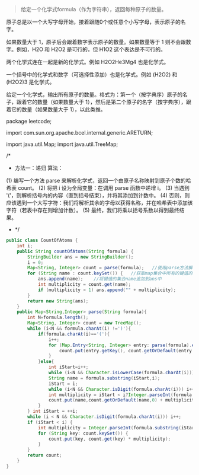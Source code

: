 >给定一个化学式formula（作为字符串），返回每种原子的数量。

原子总是以一个大写字母开始，接着跟随0个或任意个小写字母，表示原子的名字。

如果数量大于 1，原子后会跟着数字表示原子的数量。如果数量等于 1 则不会跟数字。例如，H2O 和 H2O2 是可行的，但 H1O2 这个表达是不可行的。

两个化学式连在一起是新的化学式。例如 H2O2He3Mg4 也是化学式。

一个括号中的化学式和数字（可选择性添加）也是化学式。例如 (H2O2) 和 (H2O2)3 是化学式。

给定一个化学式，输出所有原子的数量。格式为：第一个（按字典序）原子的名子，跟着它的数量（如果数量大于 1），然后是第二个原子的名字（按字典序），跟着它的数量（如果数量大于 1），以此类推。



package leetcode;

import com.sun.org.apache.bcel.internal.generic.ARETURN;

import java.util.Map;
import java.util.TreeMap;

/*
* 方法一：递归
算法：

(1) 编写一个方法 parse 来解析化学式，返回一个由原子名称映射到原子个数的哈希表 count。
(2) 将把 i 设为全局变量：在调用 parse 函数中递增 i。
(3) 当遇到 '('，则解析括号内的内容（直到括号结束），并将其添加到计数中。
(4) 否则，则应该遇到一个大写字符：我们将解析其余的字母以获得名称，并在哈希表中添加该字符（若表中存在则增加计数）。
(5) 最终，我们将乘以括号系数以得到最终结果。

* */

```java
public class CountOfAtoms {
    int i;
    public String countOfAtoms(String formula) {
        StringBuilder ans = new StringBuilder();
        i = 0;
        Map<String, Integer> count = parse(formula);   //使用parse方法解析化学式，返回由原子名映射到原子个数的哈希表count
        for (String name : count.keySet()) {   //获取map集合中所有的键值的set集合
            ans.append(name);    //将键值的集合name追加到ans中
            int multiplicity = count.get(name);
            if (multiplicity > 1) ans.append("" + multiplicity);
        }
        return new String(ans);
    }
    public Map<String,Integer> parse(String formula){
        int N=formula.length();
        Map<String, Integer> count = new TreeMap();
        while (i<N && formula.charAt(i) !=')'){
            if(formula.charAt(i)=='('){
                i++;
                for (Map.Entry<String, Integer> entry: parse(formula).entrySet()) {
                    count.put(entry.getKey(), count.getOrDefault(entry.getKey(), 0) + entry.getValue());
                }
            }else{
                int iStart=i++;
                while (i<N && Character.isLowerCase(formula.charAt(i)))i++;
                String name = formula.substring(iStart,i);
                iStart = i;
                while (i<N && Character.isDigit(formula.charAt(i))) i++;
                int multiplicity = iStart < i?Integer.parseInt(formula.substring(iStart,i)) : 1;
                count.put(name,count.getOrDefault(name,0) + multiplicity);
            }
        } int iStart = ++i;
        while (i < N && Character.isDigit(formula.charAt(i))) i++;
        if (iStart < i) {
            int multiplicity = Integer.parseInt(formula.substring(iStart, i));
            for (String key: count.keySet()) {
                count.put(key, count.get(key) * multiplicity);
            }
        }
        return count;
    }
}
```
